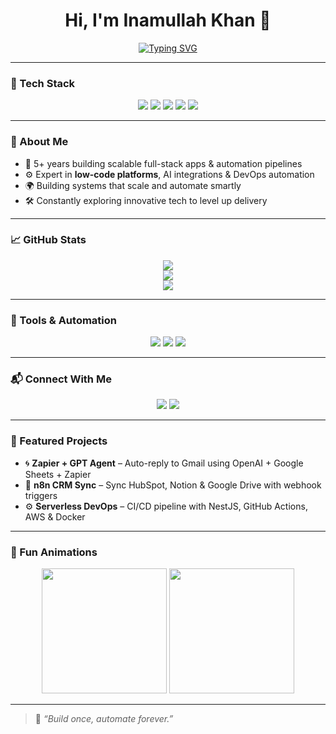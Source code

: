 <h1 align="center">
  Hi, I'm Inamullah Khan 👋
</h1>

<p align="center">
  <a href="https://github.com/inamullahkhan">
    <img src="https://readme-typing-svg.herokuapp.com?font=Fira+Code&size=24&pause=1000&color=00ADB5&center=true&vCenter=true&width=440&lines=Full+Stack+%26+DevOps+Engineer;Automation+%7C+n8n+%7C+Zapier+%7C+AI+Agents;5%2B+Years+of+Building+Magic+%F0%9F%A7%AA" alt="Typing SVG" />
  </a>
</p>

---

### 🚀 Tech Stack

<p align="center">
  <img src="https://img.shields.io/badge/Frontend-Angular%20%7C%20React-red?style=for-the-badge&logo=angular&logoColor=white" />
  <img src="https://img.shields.io/badge/Backend-Node.js%20%7C%20NestJS-green?style=for-the-badge&logo=nestjs&logoColor=white" />
  <img src="https://img.shields.io/badge/Cloud-AWS-orange?style=for-the-badge&logo=amazonaws&logoColor=white" />
  <img src="https://img.shields.io/badge/Automation-n8n%20%7C%20Zapier-9cf?style=for-the-badge&logo=n8n&logoColor=white" />
  <img src="https://img.shields.io/badge/AI-Agents-blueviolet?style=for-the-badge&logo=OpenAI&logoColor=white" />
</p>

---

### 💼 About Me

- 🧠 5+ years building scalable full-stack apps & automation pipelines
- ⚙️ Expert in **low-code platforms**, AI integrations & DevOps automation
- 🌍 Building systems that scale and automate smartly
- 🛠️ Constantly exploring innovative tech to level up delivery

---

### 📈 GitHub Stats

<p align="center">
  <img src="https://github-readme-streak-stats.herokuapp.com/?user=inamullahkhan&theme=tokyonight" />
  <br />
  <img src="https://github-readme-stats.vercel.app/api?username=inamullahkhan&show_icons=true&theme=radical&line_height=27" />
  <br />
  <img src="https://github-readme-stats.vercel.app/api/top-langs/?username=inamullahkhan&layout=compact&theme=radical" />
</p>

---

### 🔧 Tools & Automation

<p align="center">
  <img src="https://img.shields.io/badge/Tools-n8n%20%7C%20Zapier%20%7C%20Make-blue?style=for-the-badge" />
  <img src="https://img.shields.io/badge/Cloud-AWS%20%7C%20Vercel%20%7C%20Firebase-orange?style=for-the-badge" />
  <img src="https://img.shields.io/badge/CI/CD-GitHub%20Actions%20%7C%20Docker-blue?style=for-the-badge" />
</p>

---

### 📬 Connect With Me

<p align="center">
  <a href="mailto:inam54179@gmail.com"><img src="https://img.shields.io/badge/Email-Say%20Hi-red?style=for-the-badge&logo=gmail"></a>
  <a href="https://www.linkedin.com/in/inamullah-khan"><img src="https://img.shields.io/badge/LinkedIn-Connect-blue?style=for-the-badge&logo=linkedin"></a>
</p>

---

### 🧠 Featured Projects

- 🌀 **Zapier + GPT Agent** – Auto-reply to Gmail using OpenAI + Google Sheets + Zapier
- 🔁 **n8n CRM Sync** – Sync HubSpot, Notion & Google Drive with webhook triggers
- ⚙️ **Serverless DevOps** – CI/CD pipeline with NestJS, GitHub Actions, AWS & Docker

---

### 🎉 Fun Animations

<p align="center">
  <img src="https://media.giphy.com/media/du3J3cXyzhj75IOgvA/giphy.gif" width="200" />
  <img src="https://media.giphy.com/media/L8K62iTDkzGX6/giphy.gif" width="200" />
</p>

---

> 🧩 *“Build once, automate forever.”*
